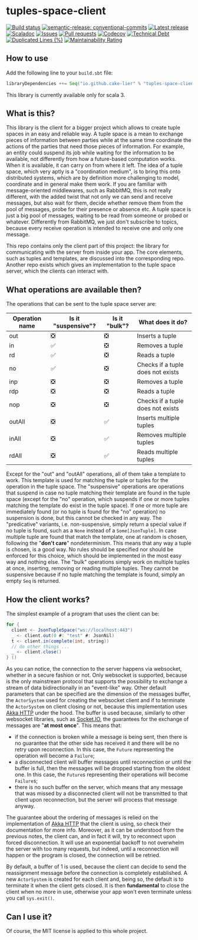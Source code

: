 # tuples-space-client

[![Build status](https://github.com/cake-lier/tuples-space-client/actions/workflows/release.yml/badge.svg)](https://github.com/cake-lier/tuples-space-client/actions/workflows/release.yml)
[![semantic-release: conventional-commits](https://img.shields.io/badge/semantic--release-conventional_commits-e10098?logo=semantic-release)](https://github.com/semantic-release/semantic-release)
[![Latest release](https://img.shields.io/github/v/release/cake-lier/tuples-space-client)](https://github.com/cake-lier/tuples-space-client/releases/latest/)
[![Scaladoc](https://img.shields.io/github/v/release/cake-lier/tuples-space-client?label=scaladoc)](https://cake-lier.github.io/tuples-space-client/io/github/cakelier)
[![Issues](https://img.shields.io/github/issues/cake-lier/tuples-space-client)](https://github.com/cake-lier/tuples-space-client/issues)
[![Pull requests](https://img.shields.io/github/issues-pr/cake-lier/tuples-space-client)](https://github.com/cake-lier/tuples-space-client/pulls)
[![Codecov](https://codecov.io/gh/cake-lier/tuples-space-client/branch/main/graph/badge.svg?token=UX36N6CU78)](https://codecov.io/gh/cake-lier/tuples-space-client)
[![Technical Debt](https://sonarcloud.io/api/project_badges/measure?project=cake-lier_tuples-space-client&metric=sqale_index)](https://sonarcloud.io/summary/new_code?id=cake-lier_tuples-space-client)
[![Duplicated Lines (%)](https://sonarcloud.io/api/project_badges/measure?project=cake-lier_tuples-space-client&metric=duplicated_lines_density)](https://sonarcloud.io/summary/new_code?id=cake-lier_tuples-space-client)
[![Maintainability Rating](https://sonarcloud.io/api/project_badges/measure?project=cake-lier_tuples-space-client&metric=sqale_rating)](https://sonarcloud.io/summary/new_code?id=cake-lier_tuples-space-client)

## How to use

Add the following line to your `build.sbt` file:

```scala 3
libraryDependencies ++= Seq("io.github.cake-lier" % "tuples-space-client" % "1.0.1")
```

This library is currently available only for scala 3.

## What is this?

This library is the client for a bigger project which allows to create tuple spaces in an easy and reliable way. A tuple space is a 
mean to exchange pieces of information between parties while at the same time coordinate the actions of the parties that need 
those pieces of information. For example, an entity could suspend its job while waiting for the information to be available, not 
differently from how a future-based computation works. When it is available, it can carry on from where it left. The idea of a 
tuple space, which very aptly is a "coordination medium", is to bring this onto distributed systems, which are by definition more
challenging to model, coordinate and in general make them work. If you are familiar with message-oriented middlewares, such as 
RabbitMQ, this is not really different, with the added twist that not only we can send and receive messages, but also wait for 
them, decide whether remove them from the pool of messages, probe for their presence or absence etc. A tuple space is just a big 
pool of messages, waiting to be read from someone or probed or whatever. Differently from RabbitMQ, we just don't subscribe to 
topics, because every receive operation is intended to receive one and only one message.

This repo contains only the client part of this project: the library for communicating with the server from inside your app. The 
core elements, such as tuples and templates, are discussed into the corresponding repo. Another repo exists which gives an 
implementation to the tuple space server, which the clients can interact with.

## What operations are available then?

The operations that can be sent to the tuple space server are:

| Operation name | Is it "suspensive"? | Is it "bulk"? | What does it do?                  |
|----------------|---------------------|---------------|-----------------------------------|
| out            | ❎                   | ❎             | Inserts a tuple                   |
| in             | ✅                   | ❎             | Removes a tuple                   |
| rd             | ✅                   | ❎             | Reads a tuple                     |
| no             | ✅                   | ❎             | Checks if a tuple does not exists |
| inp            | ❎                   | ❎             | Removes a tuple                   |
| rdp            | ❎                   | ❎             | Reads a tuple                     |
| nop            | ❎                   | ❎             | Checks if a tuple does not exists |
| outAll         | ❎                   | ✅             | Inserts multiple tuples           |
| inAll          | ❎                   | ✅             | Removes multiple tuples           |
| rdAll          | ❎                   | ✅             | Reads multiple tuples             |

Except for the "out" and "outAll" operations, all of them take a template to work. This template is used for matching the tuple or
tuples for the operation in the tuple space. The "suspensive" operations are operations that suspend in case no tuple matching
their template are found in the tuple space (except for the "no" operation, which suspends if one or more tuples matching the
template do exist in the tuple space). If one or more tuple are immediately found (or no tuple is found for the "no" operation) no
suspension is done, but this cannot be checked in any way. The "predicative" variants, i.e. non-suspensive, simply return a special
value if no tuple is found, such as a ```None``` instead of a ```Some[JsonTuple]```. In case multiple tuple are found that match
the template, one at random is chosen, following the "**don't care**" nondeterminism. This means that any way a tuple is chosen,
is a good way. No rules should be specified nor should be enforced for this choice, which should be implemented in the most easy
way and nothing else. The "bulk" operations simply work on multiple tuples at once, inserting, removing or reading multiple tuples.
They cannot be suspensive because if no tuple matching the template is found, simply an empty ```Seq``` is returned.

## How the client works?

The simplest example of a program that uses the client can be:

```scala 3
for {
  client <- JsonTupleSpace("ws://localhost:443")
  _ <- client.out(0 #: "test" #: JsonNil)
  t <- client.in(complete(int, string))
  // do other things ...
  _ <- client.close()
} ()
```

As you can notice, the connection to the server happens via websocket, whether in a secure fashion or not. Only websocket is
supported, because is the only mainstream protocol that supports the possibility to exchange a stream of data bidirectionally in
an "event-like" way. Other default parameters that can be specified are the dimension of the messages buffer, the 
```ActorSystem``` used for creating the websocket client and if to terminate the ```ActorSystem``` on client closing or not, 
because this implementation uses [Akka HTTP](https://doc.akka.io/docs/akka-http/current/index.html) under the hood. The buffer is used because, similarly to other websocket 
libraries, such as [Socket.IO](https://socket.io/), the guarantees for the exchange of messages are "**at most once**". This means that:

* if the connection is broken while a message is being sent, then there is no guarantee that the other side has received it and 
  there will be no retry upon reconnection. In this case, the ```Future``` representing the operation will become a ```Failure```;
* a disconnected client will buffer messages until reconnection or until the buffer is full, then the messages will be dropped
  starting from the oldest one. In this case, the ```Future```s representing their operations will become ```Failure```s;
* there is no such buffer on the server, which means that any message that was missed by a disconnected client will not be 
  transmitted to that client upon reconnection, but the server will process that message anyway.

The guarantee about the ordering of messages is relied on the implementation of 
[Akka HTTP](https://doc.akka.io/docs/akka-http/current/index.html) that the client is using, so check their documentation for 
more info. Moreover, as it can be understood from the previous notes, the client can, and in fact it will, try to reconnect upon
forced disconnection. It will use an exponential backoff to not overwhelm the server with too many requests, but indeed,
until a reconnection will happen or the program is closed, the connection will be retried.

By default, a buffer of 1 is used, because the client can decide to send the reassignment message before the connection is
completely established. A new ```ActorSystem``` is created for each client and, being so, the default is to terminate it when the
client gets closed. It is then **fundamental** to close the client when no more in use, otherwise your app won't even terminate
unless you call ```sys.exit()```.

## Can I use it?

Of course, the MIT license is applied to this whole project.
